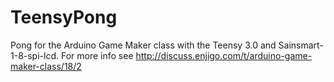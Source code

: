 TeensyPong
==========

Pong for the Arduino Game Maker class with the Teensy 3.0 and Sainsmart-1-8-spi-lcd.  For more info see http://discuss.enjigo.com/t/arduino-game-maker-class/18/2
